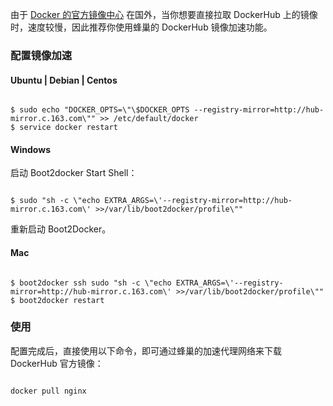 由于 [Docker 的官方镜像中心](https://hub.docker.com/) 在国外，当你想要直接拉取 DockerHub 上的镜像时，速度较慢，因此推荐你使用蜂巢的 DockerHub 镜像加速功能。

### **配置镜像加速**

#### **Ubuntu | Debian | Centos**
<pre><code>
$ sudo echo "DOCKER_OPTS=\"\$DOCKER_OPTS --registry-mirror=http://hub-mirror.c.163.com\"" >> /etc/default/docker
$ service docker restart
</code></pre>

#### **Windows**

启动 Boot2docker Start Shell：
<pre><code>
$ sudo "sh -c \"echo EXTRA_ARGS=\'--registry-mirror=http://hub-mirror.c.163.com\' >>/var/lib/boot2docker/profile\""
</code></pre>
重新启动 Boot2Docker。

#### **Mac**
<pre><code>
$ boot2docker ssh sudo "sh -c \"echo EXTRA_ARGS=\'--registry-mirror=http://hub-mirror.c.163.com\' >>/var/lib/boot2docker/profile\""
$ boot2docker restart
</code></pre>

### **使用**

配置完成后，直接使用以下命令，即可通过蜂巢的加速代理网络来下载 DockerHub 官方镜像：
<pre><code>
docker pull nginx
</code></pre>